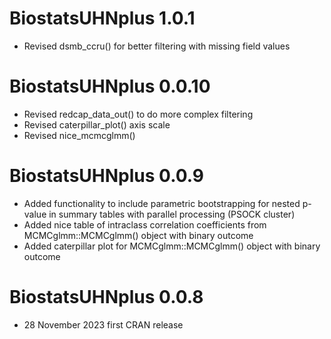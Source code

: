 # BiostatsUHNplus 1.0.1

* Revised dsmb_ccru() for better filtering with missing field values 

# BiostatsUHNplus 0.0.10

* Revised redcap_data_out() to do more complex filtering
* Revised caterpillar_plot() axis scale
* Revised nice_mcmcglmm() 

# BiostatsUHNplus 0.0.9

* Added functionality to include parametric bootstrapping for nested p-value in summary tables with parallel processing (PSOCK cluster) 
* Added nice table of intraclass correlation coefficients from MCMCglmm::MCMCglmm() object with binary outcome
* Added caterpillar plot for MCMCglmm::MCMCglmm() object with binary outcome

# BiostatsUHNplus 0.0.8

* 28 November 2023 first CRAN release
